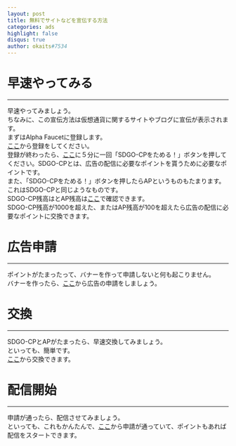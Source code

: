 ```yaml
---
layout: post
title: 無料でサイトなどを宣伝する方法
categories: ads
highlight: false
disqus: true
author: okaits#7534
---
```

 <!-- EthereumAds -->
   <div id="EthereumAds-linuxcodevblog"></div>
   <script src="https://ethereumads.com/adviewer.js">
   </script>
   <script>
       EthereumAds.initAdSlot({
           acceptedCurrencies: ["ALL"], // option ALL for all whitelisted tokens, ETH for Ethereum, DAI for DAI Stablecoin
           //validatorEndpoint:"", // optional custom validator
           mediaType: "image_320x50",
           fallback: "default", // default, none, custom url
           slot: "linuxcodevblog",
           address: "0xd404f198c4f580727eb11cd69b581d5f10c7efd9",
           platform: "",
           affiliate: "",
           keywords:"", //comma separatedy
           adult: false,
           version: "1.00"
       });
       /*
        for responsive ads add and adjust this according to your needs:
        responsive: [
            { mediaType: "image_728x90", minWidth: 728 },
            { mediaType: "image_300x600" }
        ],
       */
   </script>
   <!-- /EthereumAds --> 
<h1>早速やってみる</h1>
<hr>
早速やってみましょう。<br>
ちなみに、この宣伝方法は仮想通貨に関するサイトやブログに宣伝が表示されます。<br>
まずはAlpha Faucetに登録します。<br>
<a href="https://alpha.information-portal.net/index.php?a=1951">ここ</a>から登録をしてください。<br>
登録が終わったら、<a href="https://alpha.information-portal.net/coin.php?coin=sandego">ここ</a>に５分に一回「SDGO-CPをためる！」ボタンを押してください。SDGO-CPとは、広告の配信に必要なポイントを貰うために必要なポイントです。<br>
また、「SDGO-CPをためる！」ボタンを押したらAPというものもたまります。これはSDGO-CPと同じようなものです。<br>
SDGO-CP残高はとAP残高は<a href="https://alpha.information-portal.net/account.php">ここ</a>で確認できます。<br>
SDGO-CP残高が1000を超えた、またはAP残高が100を超えたら広告の配信に必要なポイントに交換できます。<br>
<h1>広告申請</h1>
<hr>
ポイントがたまったって、バナーを作って申請しないと何も起こりません。<br>
バナーを作ったら、<a href="https://adservice.information-portal.net/configadv.php">ここ</a>から広告の申請をしましょう。<br>
<h1>交換</h1>
<hr>
SDGO-CPとAPがたまったら、早速交換してみましょう。<br>
といっても、簡単です。<br>
<a href="https://adservice.information-portal.net/change_point-adp.php">ここ</a>から交換できます。<br>
<h1>配信開始</h1>
<hr>
申請が通ったら、配信させてみましょう。<br>
といっても、これもかんたんで、<a href="https://adservice.information-portal.net/configadv.php">ここ</a>から申請が通っていて、ポイントもあれば配信をスタートできます。<br>